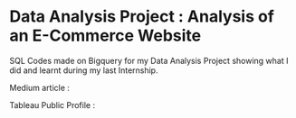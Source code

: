 # Data Analysis Project : Analysis of an E-Commerce Website
SQL Codes made on Bigquery for my Data Analysis Project showing what I did and learnt during my last Internship.

Medium article : 

Tableau Public Profile :
